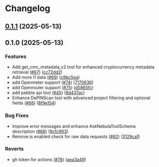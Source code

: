 # Changelog

## [0.1.1](https://github.com/iotexproject/quicksilver/compare/v0.1.0...v0.1.1) (2025-05-13)


## 0.1.0 (2025-05-13)


### Features

* Add get_cmc_metadata_v2 tool for enhanced cryptocurrency metadata retrieval ([#67](https://github.com/iotexproject/quicksilver/issues/67)) ([cc72dd2](https://github.com/iotexproject/quicksilver/commit/cc72dd27584f30a7fa2dc7c821d75db11f9817ac))
* Add more l1 data ([#69](https://github.com/iotexproject/quicksilver/issues/69)) ([c9bc5ea](https://github.com/iotexproject/quicksilver/commit/c9bc5ea799b56cbcb754c47f0d4042e4153dec7b))
* add Openmeter support ([#74](https://github.com/iotexproject/quicksilver/issues/74)) ([7170636](https://github.com/iotexproject/quicksilver/commit/7170636642640ca525db3def17f5169c50c07623))
* add Openrouter support ([#75](https://github.com/iotexproject/quicksilver/issues/75)) ([d5865fc](https://github.com/iotexproject/quicksilver/commit/d5865fc2169d97a27639fba5391bd36d8b743d78))
* add pebble api tool ([#45](https://github.com/iotexproject/quicksilver/issues/45)) ([8d437ac](https://github.com/iotexproject/quicksilver/commit/8d437ac389506f93eb95c595052cfbce4f2fe7f6))
* Enhance DePINScan tool with advanced project filtering and optional fields ([#66](https://github.com/iotexproject/quicksilver/issues/66)) ([8f9e154](https://github.com/iotexproject/quicksilver/commit/8f9e154e27fe5701df5fe8f81932cca41e997468))


### Bug Fixes

* Improve error messages and enhance AskNebulaToolSchema description ([#68](https://github.com/iotexproject/quicksilver/issues/68)) ([9cfc993](https://github.com/iotexproject/quicksilver/commit/9cfc993348ffb872cf7ba9321e033f81a71eade2))
* Remove is enabled check for raw data requests ([#62](https://github.com/iotexproject/quicksilver/issues/62)) ([3129ca1](https://github.com/iotexproject/quicksilver/commit/3129ca11e7505e4794a0a9a6d9a6f59635d141fc))


### Reverts

* gh token for actions ([#78](https://github.com/iotexproject/quicksilver/issues/78)) ([aea3a49](https://github.com/iotexproject/quicksilver/commit/aea3a492ed18a107f1e2aedc53e6f4c701e79a04))
